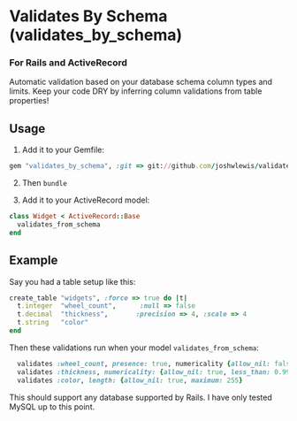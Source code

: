 # Validates By Schema (validates_by_schema)
### For Rails and ActiveRecord

Automatic validation based on your database schema column types and limits. Keep your code DRY by inferring column validations from table properties!

## Usage

1. Add it to your Gemfile:
```ruby
gem "validates_by_schema", :git => git://github.com/joshwlewis/validates_by_schema.git
```

2. Then `bundle`

3. Add it to your ActiveRecord model:
```ruby
class Widget < ActiveRecord::Base
  validates_from_schema
end
```

## Example

Say you had a table setup like this:
```ruby
create_table "widgets", :force => true do |t|
  t.integer  "wheel_count",      :null => false
  t.decimal  "thickness",       :precision => 4, :scale => 4
  t.string   "color"
end
```

Then these validations run when your model `validates_from_schema`:
```ruby
  validates :wheel_count, presence: true, numericality {allow_nil: false, less_than: 2147483647}
  validates :thickness, numericality: {allow_nil: true, less_than: 0.999, greater_than: -0.999}
  validates :color, length: {allow_nil: true, maximum: 255}
```

This should support any database supported by Rails. I have only tested MySQL up to this point.
